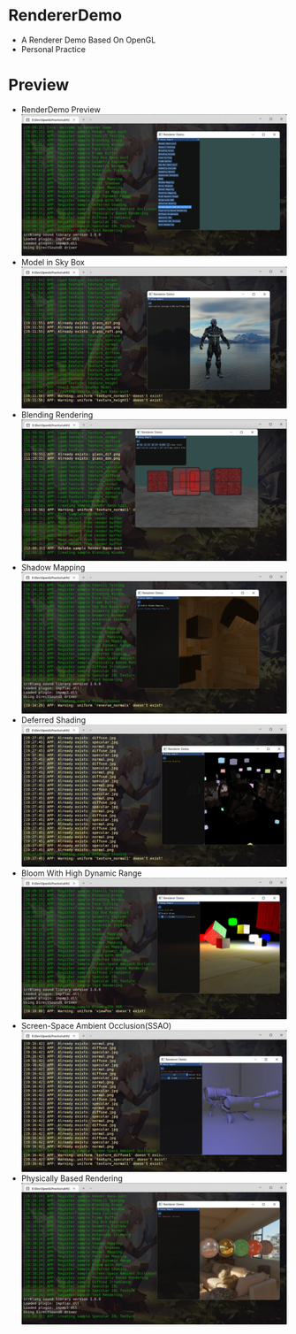 # RendererDemo
- A Renderer Demo Based On OpenGL
- Personal Practice
# Preview
- RenderDemo Preview
![Interface Display](./Preview/RenderDemoPreviewRe.png)
- Model in Sky Box
![Rendering Imported Model](./Preview/NanoSuitInSkyBox.png)
- Blending Rendering
![Blending Rendering](./Preview/BlendingRender.png)
- Shadow Mapping
![ShadowMapping](./Preview/ShadowMapping.png)
- Deferred Shading
![DeferredShading](./Preview/DeferredShading.png)
- Bloom With High Dynamic Range
![BloomWithHDR](./Preview/BloomWithHDR.png)
- Screen-Space Ambient Occlusion(SSAO)
![SSAO](./Preview/SSAO.png)
- Physically Based Rendering
![PBR](./Preview/PBR.png)